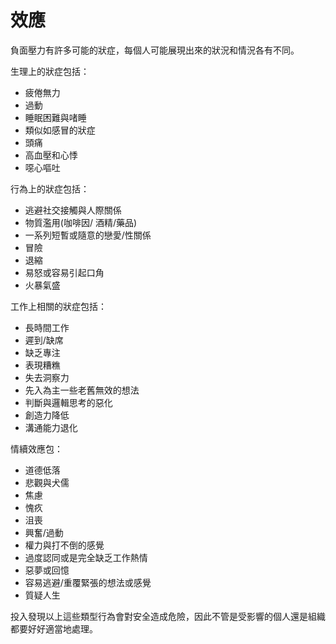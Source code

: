 [Title]: # (效應)
[Difficulty]: # (初學者)
[Order]: # (7)

# 效應

負面壓力有許多可能的狀症，每個人可能展現出來的狀況和情況各有不同。

生理上的狀症包括：
* 疲倦無力
* 過動
* 睡眠困難與啫睡
* 類似如感冒的狀症
* 頭痛
* 高血壓和心悸
* 噁心嘔吐

行為上的狀症包括：
* 逃避社交接觸與人際關係
* 物質濫用(咖啡因/ 酒精/藥品)
* 一系列短暫或隨意的戀愛/性關係
* 冒險
* 退縮
* 易怒或容易引起口角
* 火暴氣盛

工作上相關的狀症包括：
* 長時間工作
* 遲到/缺席
* 缺乏專注
* 表現糟𥼚
* 失去洞察力
* 先入為主一些老舊無效的想法
* 判斷與邏輯思考的惡化
* 創造力降低
* 溝通能力退化

情續效應包：
* 道德低落
* 悲觀與犬儒
* 焦慮
* 愧疚
* 沮喪
* 興奮/過動
* 權力與打不倒的感覺
* 過度認同或是完全缺乏工作熱情
* 惡夢或回憶
* 容易逃避/重覆緊張的想法或感覺
* 質疑人生




投入發現以上這些類型行為會對安全造成危險，因此不管是受影響的個人還是組織都要好好適當地處理。